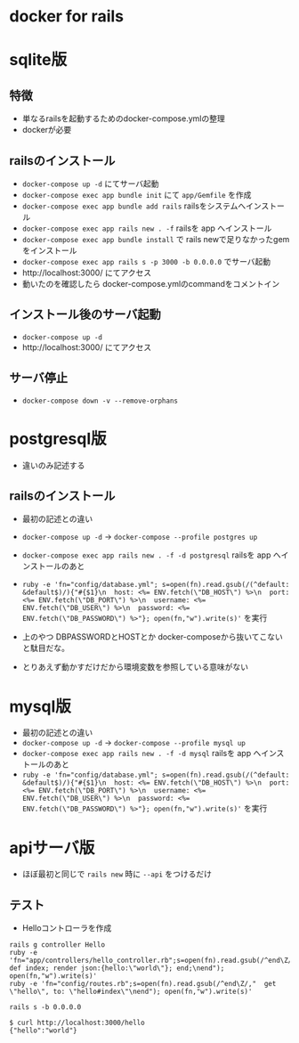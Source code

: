 
# docker for rails

# sqlite版

## 特徴
- 単なるrailsを起動するためのdocker-compose.ymlの整理
- dockerが必要


##  railsのインストール

- `docker-compose up -d` にてサーバ起動
- `docker-compose exec app bundle init` にて `app/Gemfile` を作成
- `docker-compose exec app bundle add rails` railsをシステムへインストール
- `docker-compose exec app rails new . -f`  railsを app へインストール
- `docker-compose exec app bundle install` で rails newで足りなかったgemをインストール
- `docker-compose exec app rails s -p 3000 -b 0.0.0.0` でサーバ起動
- http://localhost:3000/ にてアクセス
- 動いたのを確認したら docker-compose.ymlのcommandをコメントイン

## インストール後のサーバ起動

- `docker-compose up -d`
- http://localhost:3000/ にてアクセス

## サーバ停止

- `docker-compose down -v --remove-orphans`


# postgresql版

- 違いのみ記述する

## railsのインストール

- 最初の記述との違い
- `docker-compose up -d` → `docker-compose --profile postgres up`
- `docker-compose exec app rails new . -f -d postgresql`  railsを app へインストールのあと
- `ruby -e 'fn="config/database.yml"; s=open(fn).read.gsub(/(^default: &default$)/){"#{$1}\n  host: <%= ENV.fetch(\"DB_HOST\") %>\n  port: <%= ENV.fetch(\"DB_PORT\") %>\n  username: <%= ENV.fetch(\"DB_USER\") %>\n  password: <%= ENV.fetch(\"DB_PASSWORD\") %>"}; open(fn,"w").write(s)'` を実行

- 上のやつ DBPASSWORDとHOSTとか docker-composeから抜いてこないと駄目だな。
- とりあえず動かすだけだから環境変数を参照している意味がない

# mysql版

- 最初の記述との違い
- `docker-compose up -d` → `docker-compose --profile mysql up`
- `docker-compose exec app rails new . -f -d mysql`  railsを app へインストールのあと
- `ruby -e 'fn="config/database.yml"; s=open(fn).read.gsub(/(^default: &default$)/){"#{$1}\n  host: <%= ENV.fetch(\"DB_HOST\") %>\n  port: <%= ENV.fetch(\"DB_PORT\") %>\n  username: <%= ENV.fetch(\"DB_USER\") %>\n  password: <%= ENV.fetch(\"DB_PASSWORD\") %>"}; open(fn,"w").write(s)'` を実行


# apiサーバ版

- ほぼ最初と同じで `rails new` 時に `--api` をつけるだけ

## テスト

- Helloコントローラを作成

```
rails g controller Hello
ruby -e 'fn="app/controllers/hello_controller.rb";s=open(fn).read.gsub(/^end\Z/,"  def index; render json:{hello:\"world\"}; end;\nend"); open(fn,"w").write(s)'
ruby -e 'fn="config/routes.rb";s=open(fn).read.gsub(/^end\Z/,"  get \"hello\", to: \"hello#index\"\nend"); open(fn,"w").write(s)'
```

```
rails s -b 0.0.0.0
```

```
$ curl http://localhost:3000/hello
{"hello":"world"}
```
